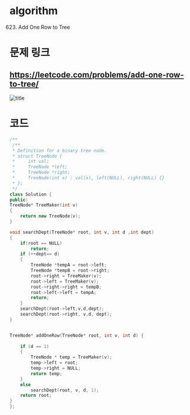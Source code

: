 # algorithm 
623. Add One Row to Tree





# 문제 링크  
## https://leetcode.com/problems/add-one-row-to-tree/

![title](https://github.com/jungmin3834/algorithm/blob/master/image/add-one-row-to-tree.png)

# 코드

```cpp
/**
 /**
 * Definition for a binary tree node.
 * struct TreeNode {
 *     int val;
 *     TreeNode *left;
 *     TreeNode *right;
 *     TreeNode(int x) : val(x), left(NULL), right(NULL) {}
 * };
 */
class Solution {
public:
TreeNode* TreeMaker(int v)
{
	return new TreeNode(v);
}

void searchDept(TreeNode* root, int v, int d ,int dept)
{
    if(root == NULL)
        return;
	if (++dept== d)
	{
		TreeNode *tempA = root->left;
		TreeNode *tempB = root->right;
		root->right = TreeMaker(v);
		root->left = TreeMaker(v);
		root->right->right = tempB;
		root->left->left = tempA;
		return;
	}
	searchDept(root->left,v,d,dept);
	searchDept(root->right, v,d, dept);
}


TreeNode* addOneRow(TreeNode* root, int v, int d) {
	
	if (d == 1)
	{
		TreeNode * temp = TreeMaker(v);
		temp->left = root;
		temp->right = NULL;
		return temp;
	}
	else
		searchDept(root, v, d, 1);
	return root;
}
};
```
